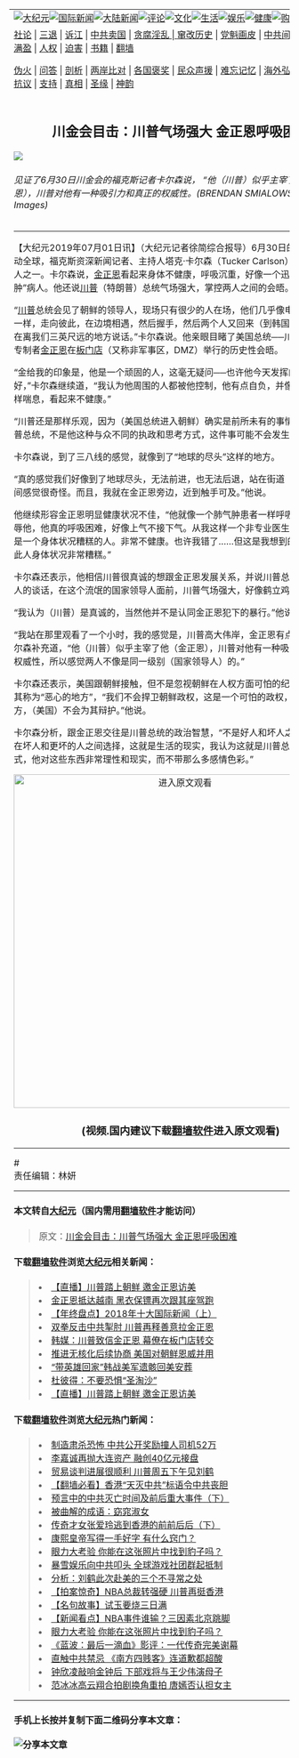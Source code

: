 <a name="1" id="1" target="_blank"></a><span id="1"></span>
<table border="0"><tr><td colspan="2" VALIGN=TOP><a href="https://github.com/woywz155/djy/blob/master/gb/nsc413.md#1"><img src="https://raw.githubusercontent.com/woywz155/www/master/t/djy/1.jpg" title="大纪元"></a><a href="https://github.com/woywz155/djy/blob/master/gb/n24hr.md#1"><img src="https://raw.githubusercontent.com/woywz155/www/master/t/djy/3.jpg" title="国际新闻"></a><a href="https://github.com/woywz155/djy/blob/master/gb/nsc413.md#1"><img src="https://raw.githubusercontent.com/woywz155/www/master/t/djy/4.jpg" title="大陆新闻"></a><a href="https://github.com/woywz155/djy/blob/master/gb/news392.md#1"><img src="https://raw.githubusercontent.com/woywz155/www/master/t/djy/5.jpg" title="评论"></a><a href="https://github.com/woywz155/djy/blob/master/gb/news2007.md#1"><img src="https://raw.githubusercontent.com/woywz155/www/master/t/djy/6.jpg" title="文化"></a><a href="https://github.com/woywz155/djy/blob/master/gb/news2008.md#1"><img src="https://raw.githubusercontent.com/woywz155/www/master/t/djy/7.jpg" title="生活"></a><a href="https://github.com/woywz155/djy/blob/master/gb/ncyule.md#1"><img src="https://raw.githubusercontent.com/woywz155/www/master/t/djy/8.jpg" title="娱乐"></a><a href="https://github.com/woywz155/djy/blob/master/gb/nsc1002.md#1"><img src="https://raw.githubusercontent.com/woywz155/www/master/t/djy/9.jpg" title="健康"><a href="https://www.youlucky.com"><img src="https://raw.githubusercontent.com/woywz155/www/master/t/djy/10.jpg" title="购物"></a><a href="https://www.supportepoch.org/donation?utm_medium=epochtimes&utm_source=referral&utm_campaign=donate_button_djyhomepage"><img src="https://raw.githubusercontent.com/woywz155/www/master/t/djy/12.jpg" title="捐款"></a></td></tr>
<tr><td colspan="2" VALIGN=TOP><a target="_blank" href="https://git.io/fjCRf">社论</a> | <a target="_blank" href="https://github.com/woywz155/djy/blob/master/gb/nf5657.md#1">三退</a> | <a target="_blank" href="https://github.com/woywz155/djy/blob/master/gb/nf6123.md#1">诉江</a> | <a target="_blank" href="https://github.com/woywz155/djy/blob/master/gb/nf1176117.md#1">中共卖国</a> | <a target="_blank" href="https://github.com/woywz155/djy/blob/master/gb/nf5773.md#1">贪腐淫乱 | <a target="_blank" href="https://github.com/woywz155/djy/blob/master/gb/nf1176115.md#1">窜改历史</a> | <a target="_blank" href="https://github.com/woywz155/djy/blob/master/gb/nf1176107.md#1">党魁画皮</a> | <a target="_blank" href="https://github.com/woywz155/djy/blob/master/gb/nf1320400.md#1">中共间谍</a> | <a target="_blank" href="https://github.com/woywz155/djy/blob/master/gb/nf1176114.md#1">破坏传统</a> | <a target="_blank" href="https://github.com/woywz155/djy/blob/master/gb/nf5287.md#1">恶贯满盈</a> | <a target="_blank" href="https://github.com/woywz155/djy/blob/master/gb/ncid278.md#1">人权</a> | <a target="_blank" href="https://github.com/woywz155/djy/blob/master/gb/nf1176111.md#1">迫害</a> | <a target="_blank" href="https://github.com/woywz155/djy/blob/master/gb/nf1235328.md#1">书籍</a> | <a target="_blank" href="https://github.com/woywz155/www/blob/master/README.md?zsrh#1">翻墙</a></p><p><a target="_blank" href="https://github.com/woywz155/djy/blob/master/gb/nf5562.md#1">伪火</a> | <a target="_blank" href="https://github.com/woywz155/djy/blob/master/gb/nf4378.md#1">问答</a> | <a target="_blank" href="https://github.com/woywz155/djy/blob/master/gb/nf5792.md#1">剖析</a> | <a target="_blank" href="https://github.com/woywz155/djy/blob/master/gb/nf5735.md#1">两岸比对</a> | <a target="_blank" href="https://github.com/woywz155/djy/blob/master/gb/nf6119.md#1">各国褒奖</a> | <a target="_blank" href="https://github.com/woywz155/djy/blob/master/gb/nf6120.md#1">民众声援</a> | <a target="_blank" href="https://github.com/woywz155/djy/blob/master/gb/nf1188594.md#1">难忘记忆</a> | <a target="_blank" href="https://github.com/woywz155/djy/blob/master/gb/nf3180.md#1">海外弘传</a> | <a target="_blank" href="https://github.com/woywz155/djy/blob/master/gb/nf5410.md#1">万人上访</a> | <a target="_blank" href="https://github.com/woywz155/ntdtv/blob/master/gb/prog1530_1.md#1">和平抗议</a> | <a target="_blank" href="https://github.com/woywz155/djy/blob/master/gb/nf4386.md#1">支持</a> | <a target="_blank" href="https://github.com/woywz155/djy/blob/master/gb/nf4389.md#1">真相</a> | <a target="_blank" href="https://github.com/woywz155/djy/blob/master/gb/nf5790.md#1">圣缘</a> | <a target="_blank" href="https://github.com/woywz155/djy/blob/master/gb/nf4786.md#1">神韵</a></td></tr>
<tr><td VALIGN=TOP width="626"><h2 align=center>川金会目击：川普气场强大 金正恩呼吸困难</h2>
<img src="http://i.epochtimes.com/assets/uploads/2019/07/GettyImages-1152948580-600x400.jpg" />
<h6>见证了6月30日川金会的福克斯记者卡尔森说， “他（川普）似乎主宰了他（金正恩），川普对他有一种吸引力和真正的权威性。(BRENDAN SMIALOWSKI/AFP/Getty Images)
</h6>
<hr>
<p>【大纪元2019年07月01日讯】（大纪元记者徐简综合报导）<span class="s2">6</span><span class="s1">月</span><span class="s2">30</span><span class="s1">日的</span><span class="s2">“</span><span class="s1"><a href="https://github.com/woywz155/djy/blob/master/gb/tag/%E5%B7%9D%E9%87%91%E4%BC%9A.md">川金会</a></span><span class="s2">”</span><span class="s1">轰动全球，福克斯资深新闻记者、主持人塔克·卡尔森（</span><span class="s2">Tucker Carlson）</span><span class="s1">是当时的见证人之一。</span><span class="s1">卡尔森说，<a href="https://github.com/woywz155/djy/blob/master/gb/tag/%E9%87%91%E6%AD%A3%E6%81%A9.md">金正恩</a>看起来身体不健康，呼吸沉重，好像一个迅速恶化的</span><span class="s2">“</span><span class="s1">肺气肿</span><span class="s2">”</span><span class="s1">病人。他还说<a href="https://github.com/woywz155/djy/blob/master/gb/tag/%E5%B7%9D%E6%99%AE.md">川普</a></span><span class="s1">（特朗普）</span><span class="s1">总统气场强大，掌控两人之间的会晤。</span></p>
<p class="p3"><span class="s2">“</span><span class="s1"><a href="https://github.com/woywz155/djy/blob/master/gb/tag/%E5%B7%9D%E6%99%AE.md">川普</a>总统会见了朝鲜的领导人，现场只有很少的人在场，他们几乎像电影里面的角色一样，走向彼此，在边境相遇，然后握手，然后两个人又回来（到韩国一方）了，站在离我们三英尺远的地方说话。”</span><span class="s1">卡尔森说。他亲眼目睹了美国总统──川普总统与朝鲜专制者<a href="https://github.com/woywz155/djy/blob/master/gb/tag/%E9%87%91%E6%AD%A3%E6%81%A9.md">金正恩</a>在<a href="https://github.com/woywz155/djy/blob/master/gb/tag/%E6%9D%BF%E9%97%A8%E5%BA%97.md">板门店</a>（又称非军事区，<span class="s2">DMZ</span>）举行的历史性会晤。</span></p>
<p class="p3"><span class="s2">“</span><span class="s1">金给我的印象是，他是一个顽固的人，这毫无疑问</span><span class="s2">──</span><span class="s1">也许他今天发挥的有点不好，</span><span class="s2">”</span><span class="s1">卡尔森继续道，</span><span class="s2">“</span><span class="s1">我认为他周围的人都被他控制，他有点自负，并像肺气肿患者一样喘息，看起来不健康。</span><span class="s2">”</span></p>
<p class="p3"><span class="s2">“</span><span class="s1">川普还是那样乐观，因为（美国总统进入朝鲜）确实是前所未有的事情，如果不是川普总统，不是他这种与众不同的执政和思考方式，这件事可能不会发生。</span><span class="s2">”</span></p>
<p class="p3"><span class="s1">卡尔森说，到了三八线的感觉，就像到了</span><span class="s2">“</span><span class="s1">地球的尽头</span><span class="s2">”</span><span class="s1">这样的地方。</span></p>
<p class="p3"><span class="s2">“</span><span class="s1">真的感觉我们好像到了地球尽头，无法前进，也无法后退，站在街道（分界线）的中间感觉很奇怪。而且，我就在金正恩旁边，近到触手可及。”</span><span class="s1">他说。</span></p>
<p class="p3"><span class="s1">他继续形容金正恩明显健康状况不佳，</span><span class="s2">“</span><span class="s1">他就像一个肺气肿患者一样呼吸。我不是在侮辱他，他真的呼吸困难，好像上气不接下气。从我这样一个非专业医生的角度看，</span><span class="s1">他是一个身体状况糟糕的人。非常不健康。也许我错了</span><span class="s2">……</span><span class="s1">但这是我想到的第一印象，此人身体状况非常糟糕。</span><span class="s2">”</span></p>
<p class="p3"><span class="s1">卡尔森还表示，他相信川普很真诚的想跟金正恩发展关系，并说川普总统</span><span class="s2">“</span><span class="s1">主宰</span><span class="s2">”</span><span class="s1">了两人的谈话，在这个流氓的国家领导人面前，川普气场强大，好像鹤立鸡前。</span></p>
<p class="p3"><span class="s2">“</span><span class="s1">我认为（川普）是真诚的，当然他并不是认同金正恩犯下的暴行。</span><span class="s2">”</span><span class="s1">他说。</span></p>
<p class="p3"><span class="s2">“</span><span class="s1">我站在那里观看了一个小时</span><span class="s1">，我的感觉是，川普高大伟岸，金正恩有点不知所措。</span><span class="s2">”</span><span class="s1">卡尔森补充道，</span><span class="s2">“</span><span class="s1">他（川普）似乎主宰了他（金正恩），川普对他有一种吸引力和真正的权威性，所以感觉两人不像是同一级别（国家领导人）的。</span><span class="s2">”</span></p>
<p class="p3"><span class="s1">卡尔森还表示，美国跟朝鲜接触，但不是忽视朝鲜在人权方面可怕的纪录，卡尔森将其称为</span><span class="s2">“</span><span class="s1">恶心的地方</span><span class="s2">”</span><span class="s1">，</span><span class="s2">“</span><span class="s1">我们不会捍卫朝鲜政权，这是一个可怕的政权，一个恶心的地方，（美国）不会为其辩护。</span><span class="s2">”</span><span class="s1">他说。</span></p>
<p class="p3"><span class="s1">卡尔森分析，跟金正恩交往是川普总统的政治智慧，</span><span class="s2">“</span><span class="s1">不是好人和坏人之间选择，而是在坏人和更坏的人之间选择，这就是生活的现实，我认为这就是川普总统的理解方式，他对这些东西非常理性和现实，而不带那么多感情色彩。</span><span class="s2">”</span></p>
<p><center><a src=""></a><a href="https://git.io/JeZmr"><img width="600" src="https://raw.githubusercontent.com/woywz155/djy/master/gb/300/djtsp.jpg" title="进入原文观看"  alt="进入原文观看"></a><h3 align=center>(视频.国内建议下载<a href="https://git.io/JesJV">翻墙软件</a>进入原文观看)</h3><hr><a src="https://www.youtube.com/embed/yhkY8CT0FY4" width="560" b="315" frameborder="0" allowfullscreen="allowfullscreen"></a></center></p>
<p class="p3">#<br />
责任编辑：林妍</p>
<hr>

#### 本文转自<a href="http://www.epochtimes.com">大纪元</a>（国内需用<a href="https://git.io/JesJV">翻墙软件</a>才能访问）
> 原文：<a href="http://www.epochtimes.com/gb/19/7/1/n11357831.htm">川金会目击：川普气场强大 金正恩呼吸困难</a>
#### 下载<a href="https://git.io/JesJV">翻墙软件</a>浏览<a href="http://www.epochtimes.com">大纪元</a>相关新闻：
> <li><a href="http://www.epochtimes.com/gb/19/6/30/n11354899.htm">【直播】川普踏上朝鲜 邀金正恩访美</a></li>
> <li><a href="http://www.epochtimes.com/gb/19/2/26/n11073047.htm">金正恩抵达越南 黑衣保镖再次跟其座驾跑</a></li>
> <li><a href="http://www.epochtimes.com/gb/18/12/21/n10924773.htm">【年终盘点】2018年十大国际新闻（上）</a></li>
> <li><a href="http://www.epochtimes.com/gb/18/7/13/n10561573.htm">双拳反击中共掣肘 川普再释善意拉金正恩</a></li>
> <li><a href="http://www.epochtimes.com/gb/18/7/4/n10535685.htm">韩媒：川普致信金正恩 幕僚在板门店转交</a></li>
> <li><a href="http://www.epochtimes.com/gb/18/7/2/n10529058.htm">推进无核化后续协商 美国对朝鲜恩威并用</a></li>
> <li><a href="http://www.epochtimes.com/gb/18/6/25/n10509937.htm">“带英雄回家”韩战美军遗骸回美安葬</a></li>
> <li><a href="http://www.epochtimes.com/gb/18/6/17/n10491486.htm">杜彼得：不要恐惧“圣淘沙”</a></li>
> <li><a href="https://github.com/woywz155/djy/blob/master/gb/19/6/30/n11354899.md">【直播】川普踏上朝鲜 邀金正恩访美</a></li>

#### 下载<a href="https://git.io/JesJV">翻墙软件</a>浏览<a href="http://www.epochtimes.com">大纪元</a>热门新闻：
> <li><a href="http://www.epochtimes.com/gb/19/10/10/n11581115.htm">制造肃杀恐怖 中共公开奖励撞人司机52万</a></li>
> <li><a href="http://www.epochtimes.com/gb/19/10/10/n11580996.htm">李嘉诚再抛大连资产 融创40亿元接盘</a></li>
> <li><a href="http://www.epochtimes.com/gb/19/10/10/n11581259.htm">贸易谈判进展很顺利 川普周五下午见刘鹤</a></li>
> <li><a href="http://www.epochtimes.com/gb/19/10/10/n11579807.htm">【翻墙必看】香港“天灭中共”标语令中共丧胆</a></li>
> <li><a href="http://www.epochtimes.com/gb/19/9/29/n11554590.htm">预言中的中共灭亡时间及前后重大事件（下）</a></li>
> <li><a href="http://www.epochtimes.com/gb/19/10/4/n11568273.htm">被曲解的成语：窈窕淑女</a></li>
> <li><a href="http://www.epochtimes.com/gb/19/10/2/n11563658.htm">传奇才女张爱玲逃到香港的前前后后（下）</a></li>
> <li><a href="http://www.epochtimes.com/gb/19/9/23/n11539994.htm">康熙皇帝写得一手好字 有什么窍门？</a></li>
> <li><a href="http://www.epochtimes.com/gb/19/10/9/n11577534.htm">眼力大考验 你能在这张照片中找到豹子吗？</a></li>
> <li><a href="http://www.epochtimes.com/gb/19/10/9/n11578774.htm">暴雪娱乐向中共叩头 全球游戏社团群起抵制</a></li>
> <li><a href="http://www.epochtimes.com/gb/19/10/9/n11577528.htm">分析：刘鹤此次赴美的三个不寻常之处</a></li>
> <li><a href="http://www.epochtimes.com/gb/19/10/9/n11577291.htm">【拍案惊奇】NBA总裁转强硬 川普再挺香港</a></li>
> <li><a href="http://www.epochtimes.com/gb/18/6/18/n10494192.htm">【名句故事】试玉要烧三日满</a></li>
> <li><a href="http://www.epochtimes.com/gb/19/10/10/n11580791.htm">【新闻看点】NBA事件谁输？三因素北京跳脚</a></li>
> <li><a href="http://www.epochtimes.com/gb/19/10/9/n11577534.htm">眼力大考验 你能在这张照片中找到豹子吗？</a></li>
> <li><a href="http://www.epochtimes.com/gb/19/10/8/n11576651.htm">《蓝波：最后一滴血》影评：一代传奇完美谢幕</a></li>
> <li><a href="http://www.epochtimes.com/gb/19/10/9/n11577364.htm">直触中共禁忌 《南方四贱客》连道歉都超酸</a></li>
> <li><a href="http://www.epochtimes.com/gb/19/10/9/n11578053.htm">钟欣凌敲响金钟后 下部戏将与王少伟演母子</a></li>
> <li><a href="http://www.epochtimes.com/gb/19/10/8/n11576766.htm">范冰冰高云翔合拍剧换角重拍 唐嫣否认担女主</a></li>
<hr>

#### 手机上长按并复制下面二维码分享本文章：<br><br><img src="http://www.hehaibao.com/qr/index.php?m=1&e=L&p=10&t=&d=https://github.com/woywz155/djy/blob/master/gb/19/7/1/n11357831.md%231" title="分享本文章"></td><td VALIGN=TOP><a href="https://github.com/woywz155/djy/blob/master/gb/16/1/21/n4622075.md?dfh#1" target="_blank"><img src="https://raw.githubusercontent.com/woywz155/djy/master/gb/300/wei-f1.jpg" title="中共的伪火骗局"  alt="中共的伪火骗局"></a><br><a href="https://github.com/woywz155/yh/blob/master/README.md?dfh#1" target="_blank"><img src="https://raw.githubusercontent.com/woywz155/djy/master/gb/300/yong-h.jpg" title="永恒的见证"  alt="永恒的见证"></a><br><a href="https://github.com/woywz155/djy/blob/master/gb/13/9/29/n3974789.md?dfh#1" target="_blank"><img src="https://raw.githubusercontent.com/woywz155/djy/master/gb/300/shang-lnz.jpg" title="善良女子被中共投男牢"  alt="善良女子被中共投男牢"></a><br><a href="https://github.com/woywz155/djy/blob/master/gb/16/3/16/n4663449.md?dfh#1" target="_blank"><img src="https://raw.githubusercontent.com/woywz155/djy/master/gb/300/huo-z3.jpg" title="警卫目击活摘器官"  alt="警卫目击活摘器官"></a><br><a href="https://github.com/woywz155/djy/blob/master/gb/16/8/7/n8177641.md?dfh#1" target="_blank"><img src="https://raw.githubusercontent.com/woywz155/djy/master/gb/300/huo-z4.jpg" title="证人描述活摘恐怖"  alt="证人描述活摘恐怖"></a><br><a href="https://github.com/woywz155/djy/blob/master/gb/10/4/19/n2881569.md?dfh#1" target="_blank"><img src="https://raw.githubusercontent.com/woywz155/djy/master/gb/300/huo-z1.jpg" title="揭开活摘器官黑幕"  alt="揭开活摘器官黑幕"></a><br><a href="https://github.com/woywz155/djy/blob/master/gb/10/11/7/n3077476.md?dfh#1" target="_blank"><img src="https://raw.githubusercontent.com/woywz155/djy/master/gb/300/ma-ks.jpg" title="马克思的成魔之路"  alt="马克思的成魔之路"></a><br><a href="https://github.com/woywz155/djy/blob/master/gb/14/6/9/n4173977.md?dfh#1" target="_blank"><img src="https://raw.githubusercontent.com/woywz155/djy/master/gb/300/chang-zs.jpg" title="藏字石 蕴天机"  alt="藏字石 蕴天机"></a><br><a href="https://github.com/woywz155/djy/blob/master/gb/18/5/10/n10381511.md?dfh#1" target="_blank"><img src="https://raw.githubusercontent.com/woywz155/djy/master/gb/300/st1.jpg" title="关注3亿人三退"  alt="关注3亿人三退"></a><br><a href="https://github.com/woywz155/djy/blob/master/gb/18/3/21/n10237682.md?dfh#1" target="_blank"><img src="https://raw.githubusercontent.com/woywz155/djy/master/gb/300/jie-t.jpg" title="解体中共复兴中华"  alt="解体中共复兴中华"></a><br><a href="https://github.com/woywz155/djy/blob/master/gb/9/2/9/n2422991.md?dfh#1" target="_blank"><img src="https://raw.githubusercontent.com/woywz155/djy/master/gb/300/gao-zs.jpg" title="中共迫害良心律师"  alt="中共迫害良心律师"></a><br><a href="https://github.com/woywz155/djy/blob/master/gb/18/12/9/n10900044.md?dfh#1" target="_blank"><img src="https://raw.githubusercontent.com/woywz155/djy/master/gb/300/sj1.jpg" title="303万人举报江泽民"  alt="303万人举报江泽民"></a><br><a href="https://github.com/woywz155/djy/blob/master/gb/18/8/28/n10672014.md?dfh#1" target="_blank"><img src="https://raw.githubusercontent.com/woywz155/djy/master/gb/300/sj2.jpg" title="这些官员为何起诉江泽民"  alt="这些官员为何起诉江泽民"></a><br><a href="https://github.com/woywz155/djy/blob/master/gb/8/12/18/n2367165.md?dfh#1" target="_blank"><img src="https://raw.githubusercontent.com/woywz155/djy/master/gb/300/liangan.jpg" title="海峡两岸的强烈对比"  alt="海峡两岸的强烈对比"></a><br><a href="https://github.com/woywz155/djy/blob/master/gb/15/5/5/n4427238.md?dfh#1" target="_blank"><img src="https://raw.githubusercontent.com/woywz155/djy/master/gb/300/jia-ndzl.jpg" title="加拿大总理的贺信"  alt="加拿大总理的贺信"></a><br><a href="https://github.com/woywz155/djy/blob/master/gb/11/6/17/n3289382.md?dfh#1" target="_blank"><img src="https://raw.githubusercontent.com/woywz155/djy/master/gb/300/xiao-wd.jpg" title="探寻真相兼听则明"  alt="探寻真相兼听则明"></a><br><a href="https://github.com/woywz155/djy/blob/master/gb/18/10/27/n10812623.md?dfh#1" target="_blank"><img src="https://raw.githubusercontent.com/woywz155/djy/master/gb/300/yindu.jpg" title="印度媒体报道东方"  alt="印度媒体报道东方"></a><br><a href="https://github.com/woywz155/djy/blob/master/gb/18/6/9/n10469652.md?dfh#1" target="_blank"><img src="https://raw.githubusercontent.com/woywz155/djy/master/gb/300/xie-j.jpg" title="不一样的海外校园"  alt="不一样的海外校园"></a><br><a href="https://github.com/woywz155/djy/blob/master/gb/7/4/5/n1669415.md?dfh#1" target="_blank"><img src="https://raw.githubusercontent.com/woywz155/djy/master/gb/300/li-up.jpg" title="从大师到徒弟的传奇"  alt="从大师到徒弟的传奇"></a><br><a href="https://github.com/woywz155/djy/blob/master/gb/17/5/26/n9191512.md?dfh#1" target="_blank"><img src="https://raw.githubusercontent.com/woywz155/djy/master/gb/300/zfl2.jpg" title="亿万人与东方一本奇书"  alt="亿万人与东方一本奇书"></a><br><a href="https://github.com/woywz155/djy/blob/master/gb/13/11/27/n4020290.md?dfh#1" target="_blank"><img src="https://raw.githubusercontent.com/woywz155/djy/master/gb/300/zhen-h.jpg" title="大陆见不到的震撼场面"  alt="大陆见不到的震撼场面"></a><br><a href="https://github.com/woywz155/djy/blob/master/gb/15/7/17/n4482910.md?dfh#1" target="_blank"><img src="https://raw.githubusercontent.com/woywz155/djy/master/gb/300/dalu-sk.jpg" title="人心向善 大陆当初盛况"  alt="人心向善 大陆当初盛况"></a><br><a href="https://github.com/woywz155/djy/blob/master/gb/9/10/15/n2689419.md?dfh#1" target="_blank"><img src="https://raw.githubusercontent.com/woywz155/djy/master/gb/300/zfl1.jpg" title="追寻真理 这书讲什么"  alt="追寻真理 这书讲什么"></a><br><a href="https://github.com/woywz155/www/blob/master/README.md?dfh#1" target="_blank"><img src="https://raw.githubusercontent.com/woywz155/djy/master/gb/300/fq1.jpg" title="下载免费翻墙软件"  alt="下载免费翻墙软件"></a><br></td></tr></table>
